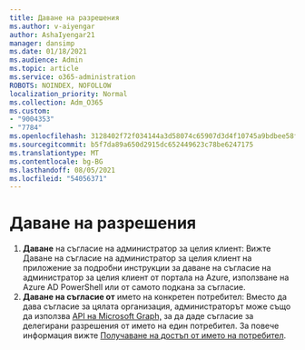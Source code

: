 ```yaml
---
title: Даване на разрешения
ms.author: v-aiyengar
author: AshaIyengar21
manager: dansimp
ms.date: 01/18/2021
ms.audience: Admin
ms.topic: article
ms.service: o365-administration
ROBOTS: NOINDEX, NOFOLLOW
localization_priority: Normal
ms.collection: Adm_O365
ms.custom:
- "9004353"
- "7784"
ms.openlocfilehash: 3128402f72f034144a3d58074c65907d3d4f10745a9bdbee58fec14b09f419ea
ms.sourcegitcommit: b5f7da89a650d2915dc652449623c78be6247175
ms.translationtype: MT
ms.contentlocale: bg-BG
ms.lasthandoff: 08/05/2021
ms.locfileid: "54056371"
---
```

# <a name="grant-permissions"></a>Даване на разрешения

1. **Даване** на съгласие на администратор [](https://docs.microsoft.com/azure/active-directory/manage-apps/grant-admin-consent) за целия клиент: Вижте Даване на съгласие на администратор за целия клиент на приложение за подробни инструкции за даване на съгласие на администратор за целия клиент от портала на Azure, използване на Azure AD PowerShell или от самото подкана за съгласие.
1. **Даване на съгласие от** името на конкретен потребител: Вместо да дава съгласие за цялата организация, администраторът може също да използва [API на Microsoft Graph,](https://docs.microsoft.com/graph/use-the-api) за да даде съгласие за делегирани разрешения от името на един потребител. За повече информация вижте [Получаване на достъп от името на потребител](https://docs.microsoft.com/graph/auth-v2-user).